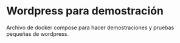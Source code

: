 # Wordpress para demostración
Archivo de docker compose para hacer demostraciones y pruebas pequeñas de 
wordpress.